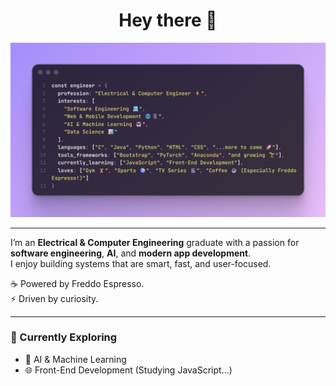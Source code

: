 <h1 align="center">Hey there 👋</h1>

<p align="center">
  <img src="github.png" width="600" alt="Engineer code card"/>
</p>

---

I’m an **Electrical & Computer Engineering** graduate with a passion for **software engineering**, **AI**, and **modern app development**.  
I enjoy building systems that are smart, fast, and user-focused.

☕ Powered by Freddo Espresso.  
⚡ Driven by curiosity.

---

### 🚀 Currently Exploring
- 🧠 AI & Machine Learning 
- 🌐 Front-End Development (Studying JavaScript...)
